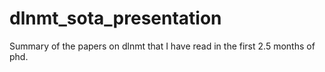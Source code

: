 # dlnmt_sota_presentation
Summary of the papers on dlnmt that I have read in the first 2.5 months of phd.

